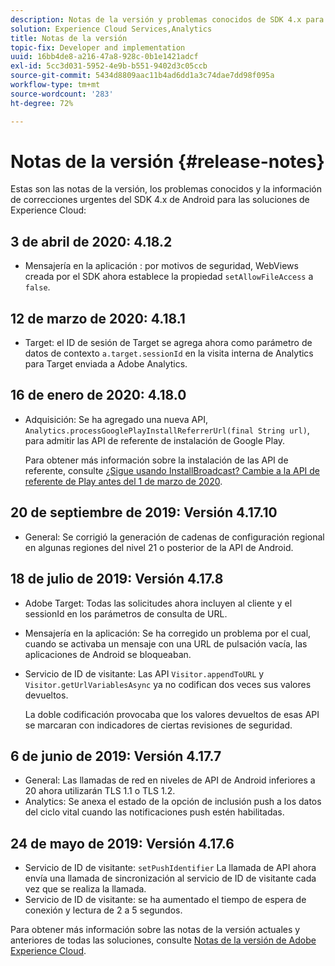 ```yaml
---
description: Notas de la versión y problemas conocidos de SDK 4.x para Android en soluciones de Experience Cloud.
solution: Experience Cloud Services,Analytics
title: Notas de la versión
topic-fix: Developer and implementation
uuid: 16bb4de8-a216-47a8-928c-0b1e1421adcf
exl-id: 5cc3d031-5952-4e9b-b551-9402d3c05ccb
source-git-commit: 5434d8809aac11b4ad6dd1a3c74dae7dd98f095a
workflow-type: tm+mt
source-wordcount: '283'
ht-degree: 72%

---
```


# Notas de la versión {#release-notes}

Estas son las notas de la versión, los problemas conocidos y la información de correcciones urgentes del SDK 4.x de Android para las soluciones de Experience Cloud:

## 3 de abril de 2020: 4.18.2

* Mensajería en la aplicación : por motivos de seguridad, WebViews creada por el SDK ahora establece la propiedad `setAllowFileAccess` a `false`.

## 12 de marzo de 2020: 4.18.1

* Target: el ID de sesión de Target se agrega ahora como parámetro de datos de contexto `a.target.sessionId` en la visita interna de Analytics para Target enviada a Adobe Analytics.

## 16 de enero de 2020: 4.18.0

* Adquisición: Se ha agregado una nueva API, `Analytics.processGooglePlayInstallReferrerUrl(final String url)`, para admitir las API de referente de instalación de Google Play.

   Para obtener más información sobre la instalación de las API de referente, consulte [¿Sigue usando InstallBroadcast? Cambie a la API de referente de Play antes del 1 de marzo de 2020](https://android-developers.googleblog.com/2019/11/still-using-installbroadcast-switch-to.html).

## 20 de septiembre de 2019: Versión 4.17.10

* General: Se corrigió la generación de cadenas de configuración regional en algunas regiones del nivel 21 o posterior de la API de Android.

## 18 de julio de 2019: Versión 4.17.8

* Adobe Target: Todas las solicitudes ahora incluyen al cliente y el sessionId en los parámetros de consulta de URL.
* Mensajería en la aplicación: Se ha corregido un problema por el cual, cuando se activaba un mensaje con una URL de pulsación vacía, las aplicaciones de Android se bloqueaban.
* Servicio de ID de visitante: Las API `Visitor.appendToURL` y `Visitor.getUrlVariablesAsync` ya no codifican dos veces sus valores devueltos.

   La doble codificación provocaba que los valores devueltos de esas API se marcaran con indicadores de ciertas revisiones de seguridad.

## 6 de junio de 2019: Versión 4.17.7

* General: Las llamadas de red en niveles de API de Android inferiores a 20 ahora utilizarán TLS 1.1 o TLS 1.2.
* Analytics: Se anexa el estado de la opción de inclusión push a los datos del ciclo vital cuando las notificaciones push estén habilitadas.

## 24 de mayo de 2019: Versión 4.17.6

* Servicio de ID de visitante: `setPushIdentifier` La llamada de API ahora envía una llamada de sincronización al servicio de ID de visitante cada vez que se realiza la llamada.
* Servicio de ID de visitante: se ha aumentado el tiempo de espera de conexión y lectura de 2 a 5 segundos.

Para obtener más información sobre las notas de la versión actuales y anteriores de todas las soluciones, consulte [Notas de la versión de Adobe Experience Cloud](https://experienceleague.adobe.com/docs/release-notes/experience-cloud/current.html?lang=es).
